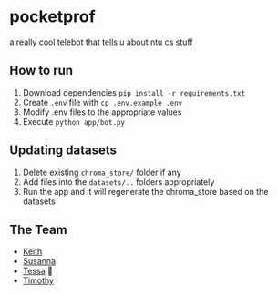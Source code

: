 # pocketprof
a really cool telebot that tells u about ntu cs stuff

## How to run
1. Download dependencies `pip install -r requirements.txt`
2. Create `.env` file with `cp .env.example .env`
3. Modify .env files to the appropriate values
4. Execute `python app/bot.py`

## Updating datasets
1. Delete existing `chroma_store/` folder if any
2. Add files into the `datasets/..` folders appropriately
3. Run the app and it will regenerate the chroma_store based on the datasets

## The Team
* [Keith](https://github.com/kaioru)
* [Susanna](https://github.com/susannabombay)
* [Tessa](https://github.com/tessatanjr) 🦆
* [Timothy](https://github.com/timtaifung)
